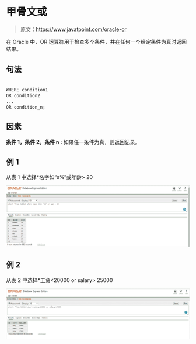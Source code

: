 # 甲骨文或

> 原文：<https://www.javatpoint.com/oracle-or>

在 Oracle 中，OR 运算符用于检查多个条件，并在任何一个给定条件为真时返回结果。

## 句法

```

WHERE condition1
OR condition2
...
OR condition_n;

```

## 因素

**条件 1，条件 2，条件 n :** 如果任一条件为真，则返回记录。

## 例 1

从表 1 中选择*名字如“s%”或年龄> 20

![ORACLE OR](img/71c76d2249c225eae78f61766b5cb50d.png)

## 例 2

从表 2 中选择*工资<20000 or salary> 25000

![ORACLE OR](img/b0a35f3096904b228792a5d11fa99a29.png)